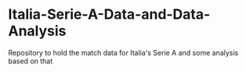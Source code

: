 # Italia-Serie-A-Data-and-Data-Analysis
Repository to hold the match data for Italia's Serie A and some analysis based on that
